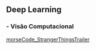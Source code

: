 ## Deep Learning

### - Visão Computacional

[morseCode_StrangerThingsTrailer](https://github.com/juniorverli/deeplearning/tree/main/morsecode_StrangerThingsTrailer)
